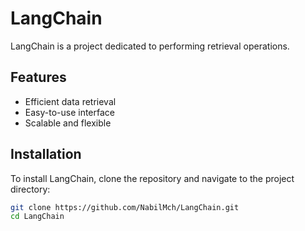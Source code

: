 # LangChain

LangChain is a project dedicated to performing retrieval operations.

## Features

- Efficient data retrieval
- Easy-to-use interface
- Scalable and flexible

## Installation

To install LangChain, clone the repository and navigate to the project directory:

```bash
git clone https://github.com/NabilMch/LangChain.git
cd LangChain
